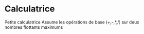# Calculatrice
Petite calculatrice
Assume les opérations de base (+,-,*,/) sur deux nombres flottants maximums
